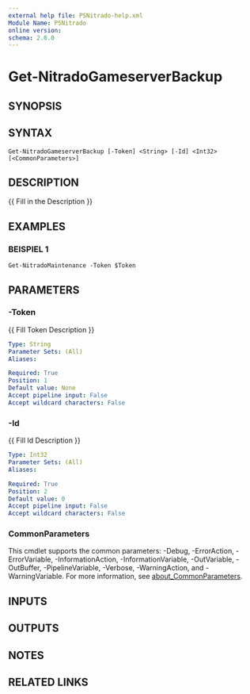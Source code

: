 ```yaml
---
external help file: PSNitrado-help.xml
Module Name: PSNitrado
online version:
schema: 2.0.0
---
```


# Get-NitradoGameserverBackup

## SYNOPSIS

## SYNTAX

```
Get-NitradoGameserverBackup [-Token] <String> [-Id] <Int32> [<CommonParameters>]
```

## DESCRIPTION
{{ Fill in the Description }}

## EXAMPLES

### BEISPIEL 1
```
Get-NitradoMaintenance -Token $Token
```

## PARAMETERS

### -Token
{{ Fill Token Description }}

```yaml
Type: String
Parameter Sets: (All)
Aliases:

Required: True
Position: 1
Default value: None
Accept pipeline input: False
Accept wildcard characters: False
```

### -Id
{{ Fill Id Description }}

```yaml
Type: Int32
Parameter Sets: (All)
Aliases:

Required: True
Position: 2
Default value: 0
Accept pipeline input: False
Accept wildcard characters: False
```

### CommonParameters
This cmdlet supports the common parameters: -Debug, -ErrorAction, -ErrorVariable, -InformationAction, -InformationVariable, -OutVariable, -OutBuffer, -PipelineVariable, -Verbose, -WarningAction, and -WarningVariable. For more information, see [about_CommonParameters](http://go.microsoft.com/fwlink/?LinkID=113216).

## INPUTS

## OUTPUTS

## NOTES

## RELATED LINKS
